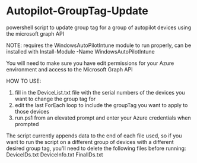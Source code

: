 # Autopilot-GroupTag-Update
powershell script to update group tag for a group of autopilot devices using the microsoft graph API

NOTE: requires the WindowsAutoPilotIntune module to run properly, can be installed with
Install-Module -Name WindowsAutoPilotIntune

You will need to make sure you have edit permissions for your Azure environment and access to the Microsoft Graph API

HOW TO USE:

1. fill in the DeviceList.txt file with the serial numbers of the devices you want to change the group tag for
2. edit the last ForEach loop to include the groupTag you want to apply to those devices
3. run.ps1 from an elevated prompt and enter your Azure credentials when prompted

The script currently appends data to the end of each file used, so if you want to run the script on a different group of devices 
with a different desired group tag, you'll need to delete the following files before running:
 DeviceIDs.txt
 DeviceInfo.txt
 FinalIDs.txt
